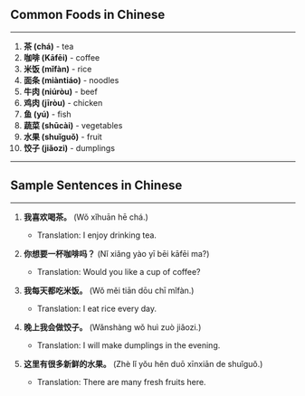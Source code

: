 ## Common Foods in Chinese
---  
1. **茶 (chá)** - tea  
2. **咖啡 (Kāfēi)** - coffee  
3. **米饭 (mǐfàn)** - rice  
4. **面条 (miàntiáo)** - noodles  
5. **牛肉 (niúròu)** - beef  
6. **鸡肉 (jīròu)** - chicken  
7. **鱼 (yú)** - fish  
8. **蔬菜 (shūcài)** - vegetables  
9. **水果 (shuǐguǒ)** - fruit  
10. **饺子 (jiǎozi)** - dumplings  
---  
## Sample Sentences in Chinese  
---  
1. **我喜欢喝茶。** (Wǒ xǐhuān hē chá.)  
   - Translation: I enjoy drinking tea.  

2. **你想要一杯咖啡吗？** (Nǐ xiǎng yào yī bēi kāfēi ma?)  
   - Translation: Would you like a cup of coffee?  

3. **我每天都吃米饭。** (Wǒ měi tiān dōu chī mǐfàn.)  
   - Translation: I eat rice every day.  

4. **晚上我会做饺子。** (Wǎnshàng wǒ huì zuò jiǎozi.)  
   - Translation: I will make dumplings in the evening.  

5. **这里有很多新鲜的水果。** (Zhè lǐ yǒu hěn duō xīnxiān de shuǐguǒ.)  
   - Translation: There are many fresh fruits here.